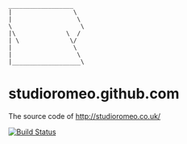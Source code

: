 ```
__________________
|                 \
|                  \
\                   \
|\              \  /
| \              \/
|                 \
|                  \
|___________________\
```

# studioromeo.github.com
The source code of http://studioromeo.co.uk/

[![Build Status](https://travis-ci.org/studioromeo/studioromeo.github.com.svg?branch=travis)](https://travis-ci.org/studioromeo/studioromeo.github.com)
